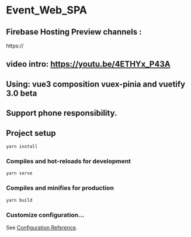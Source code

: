 # Event_Web_SPA
## Firebase Hosting Preview channels :
https://
## video intro: https://youtu.be/4ETHYx_P43A
## Using: vue3 composition vuex-pinia and vuetify 3.0 beta
## Support phone responsibility.


## Project setup
```
yarn install
```

### Compiles and hot-reloads for development
```
yarn serve
```

### Compiles and minifies for production
```
yarn build
```

### Customize configuration...
See [Configuration Reference](https://cli.vuejs.org/config/).
